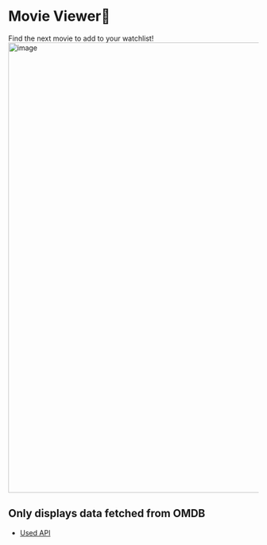# Movie Viewer🍿

Find the next movie to add to your watchlist!
<img width="1822" height="904" alt="image" src="https://github.com/user-attachments/assets/d2cd6578-95c7-4b58-9310-797701e43083" />


## Only displays data fetched from OMDB

- [Used API](https://www.omdbapi.com/)
